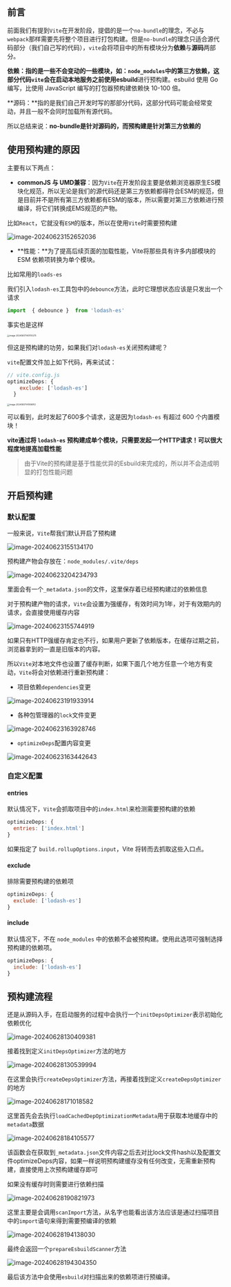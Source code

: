 ## 前言

前面我们有提到`Vite`在开发阶段，提倡的是一个`no-bundle`的理念，不必与`webpack`那样需要先将整个项目进行打包构建。但是`no-bundle`的理念只适合源代码部分（我们自己写的代码），`vite`会将项目中的所有模块分为**依赖**与**源码**两部分。

**依赖：**指的是一些不会变动的一些模块，如：`node_modules`中的第三方依赖，这部分代码`vite`会在启动本地服务之前使用**esbuild**进行预构建。esbuild 使用 Go 编写，比使用 JavaScript 编写的打包器预构建依赖快 10-100 倍。

**源码：**指的是我们自己开发时写的那部分代码，这部分代码可能会经常变动，并且一般不会同时加载所有源代码。

所以总结来说：**no-bundle是针对源码的，而预构建是针对第三方依赖的**

## 使用预构建的原因

主要有以下两点：

- **commonJS 与 UMD兼容**：因为`Vite`在开发阶段主要是依赖浏览器原生ES模块化规范，所以无论是我们的源代码还是第三方依赖都得符合ESM的规范，但是目前并不是所有第三方依赖都有ESM的版本，所以需要对第三方依赖进行预编译，将它们转换成EMS规范的产物。

比如`React`，它就没有`ESM`的版本，所以在使用`Vite`时需要预构建

![image-20240623152652036](/Users/songyao/Desktop/songyao/fe-nanjiu/article/2024/2024-06/images/3-1.png)

- **性能：**为了提高后续页面的加载性能，Vite将那些具有许多内部模块的 ESM 依赖项转换为单个模块。

比如常用的`loads-es`

我们引入`lodash-es`工具包中的`debounce`方法，此时它理想状态应该是只发出一个请求

```js
import  { debounce }  from 'lodash-es'
```

事实也是这样

<img src="/Users/songyao/Library/Application Support/typora-user-images/image-20240607140700275.png" alt="image-20240607140700275" style="zoom:33%;" />

但这是预构建的功劳，如果我们对`lodash-es`关闭预构建呢？

`vite`配置文件加上如下代码，再来试试：

```js
// vite.config.js
optimizeDeps: {
    exclude: ['lodash-es']
  }
```

<img src="/Users/songyao/Library/Application Support/typora-user-images/image-20240607141008912.png" alt="image-20240607141008912" style="zoom:33%;" />

可以看到，此时发起了600多个请求，这是因为`lodash-es` 有超过 600 个内置模块！

**vite通过将 `lodash-es` 预构建成单个模块，只需要发起一个HTTP请求！可以很大程度地提高加载性能**

> 由于Vite的预构建是基于性能优异的Esbuild来完成的，所以并不会造成明显的打包性能问题

## 开启预构建

### 默认配置

一般来说，`Vite`帮我们默认开启了预构建

![image-20240623155134170](/Users/songyao/Desktop/songyao/fe-nanjiu/article/2024/2024-06/images/3-2.png)

预构建产物会存放在：`node_modules/.vite/deps`

![image-20240623204234793](/Users/songyao/Desktop/songyao/fe-nanjiu/article/2024/2024-06/images/3-7.png)

里面会有一个`_metadata.json`的文件，这里保存着已经预构建过的依赖信息

对于预构建产物的请求，`Vite`会设置为强缓存，有效时间为1年，对于有效期内的请求，会直接使用缓存内容

![image-20240623155744919](/Users/songyao/Desktop/songyao/fe-nanjiu/article/2024/2024-06/images/3-3.png)

如果只有HTTP强缓存肯定也不行，如果用户更新了依赖版本，在缓存过期之前，浏览器拿到的一直是旧版本的内容。

所以`Vite`对本地文件也设置了缓存判断，如果下面几个地方任意一个地方有变动，`Vite`将会对依赖进行重新预构建：

- 项目依赖`dependencies`变更

![image-20240623191933914](/Users/songyao/Desktop/songyao/fe-nanjiu/article/2024/2024-06/images/3-6.png)

- 各种包管理器的`lock`文件变更

![image-20240623163928746](/Users/songyao/Desktop/songyao/fe-nanjiu/article/2024/2024-06/images/3-5.png)

- `optimizeDeps`配置内容变更

![image-20240623163442643](/Users/songyao/Desktop/songyao/fe-nanjiu/article/2024/2024-06/images/3-4.png)

### 自定义配置

#### entries

默认情况下，`Vite`会抓取项目中的`index.html`来检测需要预构建的依赖

```js
optimizeDeps: {
  entries: ['index.html']
}
```

如果指定了 `build.rollupOptions.input`，Vite 将转而去抓取这些入口点。

#### exclude

排除需要预构建的依赖项

```js
optimizeDeps: {
  exclude: ['lodash-es']
}
```

#### include

默认情况下，不在 `node_modules` 中的依赖不会被预构建。使用此选项可强制选择预构建的依赖项。

```js
optimizeDeps: {
  include: ['lodash-es']
}
```

## 预构建流程

还是从源码入手，在启动服务的过程中会执行一个`initDepsOptimizer`表示初始化依赖优化

![image-20240628130409381](/Users/songyao/Desktop/songyao/fe-nanjiu/article/2024/2024-06/images/3-8.png)

接着找到定义`initDepsOptimizer`方法的地方

![image-20240628130539994](/Users/songyao/Desktop/songyao/fe-nanjiu/article/2024/2024-06/images/3-9.png)

在这里会执行`createDepsOptimizer`方法，再接着找到定义`createDepsOptimizer`的地方

![image-20240628171018582](/Users/songyao/Desktop/songyao/fe-nanjiu/article/2024/2024-06/images/3-10.png)

这里首先会去执行`loadCachedDepOptimizationMetadata`用于获取本地缓存中的`metadata`数据

![image-20240628184105577](/Users/songyao/Desktop/songyao/fe-nanjiu/article/2024/2024-06/images/3-11.png)

该函数会在获取到`_metadata.json`文件内容之后去对比lock文件hash以及配置文件optimizeDeps内容，如果一样说明预构建缓存没有任何改变，无需重新预构建，直接使用上次预构建缓存即可

如果没有缓存时则需要进行依赖扫描

![image-20240628190821973](/Users/songyao/Desktop/songyao/fe-nanjiu/article/2024/2024-06/images/3-12.png)

这里主要是会调用`scanImport`方法，从名字也能看出该方法应该是通过扫描项目中的`import`语句来得到需要预编译的依赖

![image-20240628194138030](/Users/songyao/Desktop/songyao/fe-nanjiu/article/2024/2024-06/images/3-13.png)

最终会返回一个`prepareEsbuildScanner`方法

![image-20240628194304350](/Users/songyao/Desktop/songyao/fe-nanjiu/article/2024/2024-06/images/3-14.png)

最后该方法中会使用`esbuild`对扫描出来的依赖项进行预编译。